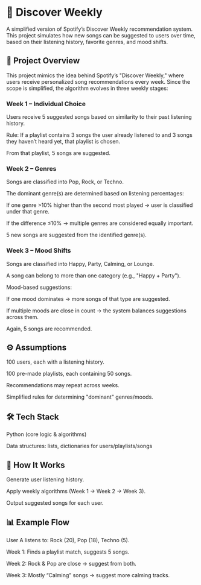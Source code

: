 # 🎵 Discover Weekly 

A simplified version of Spotify’s Discover Weekly recommendation system. This project simulates how new songs can be suggested to users over time, based on their listening history, favorite genres, and mood shifts.

## 📌 Project Overview

This project mimics the idea behind Spotify’s "Discover Weekly," where users receive personalized song recommendations every week. Since the scope is simplified, the algorithm evolves in three weekly stages:

### Week 1 – Individual Choice

Users receive 5 suggested songs based on similarity to their past listening history.

Rule: If a playlist contains 3 songs the user already listened to and 3 songs they haven’t heard yet, that playlist is chosen.

From that playlist, 5 songs are suggested.

### Week 2 – Genres

Songs are classified into Pop, Rock, or Techno.

The dominant genre(s) are determined based on listening percentages:

If one genre >10% higher than the second most played → user is classified under that genre.

If the difference ≤10% → multiple genres are considered equally important.

5 new songs are suggested from the identified genre(s).

### Week 3 – Mood Shifts

Songs are classified into Happy, Party, Calming, or Lounge.

A song can belong to more than one category (e.g., "Happy + Party").

Mood-based suggestions:

If one mood dominates → more songs of that type are suggested.

If multiple moods are close in count → the system balances suggestions across them.

Again, 5 songs are recommended.

## ⚙️ Assumptions

100 users, each with a listening history.

100 pre-made playlists, each containing 50 songs.

Recommendations may repeat across weeks.

Simplified rules for determining "dominant" genres/moods.

## 🛠️ Tech Stack

Python (core logic & algorithms)

Data structures: lists, dictionaries for users/playlists/songs

## 🚀 How It Works

Generate user listening history.

Apply weekly algorithms (Week 1 → Week 2 → Week 3).

Output suggested songs for each user.

## 📊 Example Flow

User A listens to: Rock (20), Pop (18), Techno (5).

Week 1: Finds a playlist match, suggests 5 songs.

Week 2: Rock & Pop are close → suggest from both.

Week 3: Mostly “Calming” songs → suggest more calming tracks.
